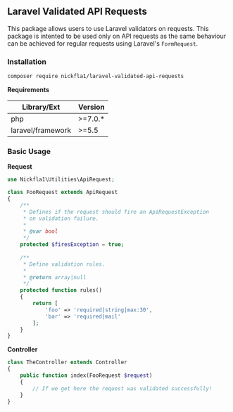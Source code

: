 ## Laravel Validated API Requests

This package allows users to use Laravel validators on requests.
This package is intented to be used only on API requests as the same behaviour can be achieved for regular requests using Laravel's `FormRequest`.

### Installation
```sh
composer require nickfla1/laravel-validated-api-requests
```
**Requirements**

| Library/Ext | Version |
| --- | --- |
| php | >=7.0.* |
| laravel/framework | >=5.5 |

### Basic Usage

**Request**
```php
use Nickfla1\Utilities\ApiRequest;

class FooRequest extends ApiRequest
{
    /**
     * Defines if the request should fire an ApiRequestException
     * on validation failure.
     *
     * @var bool
     */
    protected $firesException = true;
    
    /**
     * Define validation rules.
     *
     * @return array|null
     */
    protected function rules()
    {
        return [
            'foo' => 'required|string|max:30',
            'bar' => 'required|mail'
        ];
    }
}
```

**Controller**
```php
class TheController extends Controller
{
    public function index(FooRequest $request)
    {
        // If we get here the request was validated successfully!
    }
}
```
